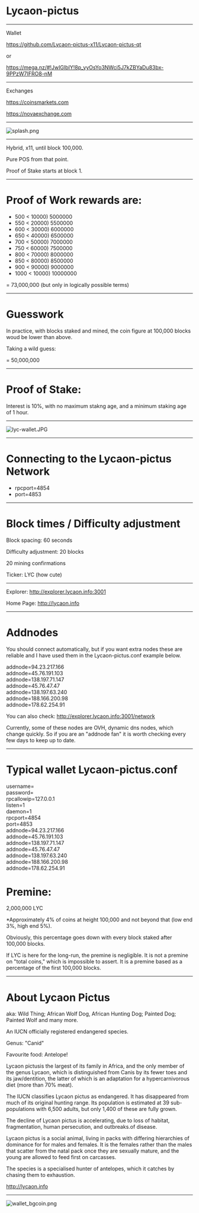 # Lycaon-pictus
-----

Wallet

https://github.com/Lycaon-pictus-x11/Lycaon-pictus-qt

or

https://mega.nz/#!JwIGlbIY!8p_yyOsYo3NWci5J7kZBYaDu83bx-9PPzW7IFRO8-nM

-----

Exchanges

https://coinsmarkets.com


https://novaexchange.com

-----

![splash.png](https://bitbucket.org/repo/ngkxdKb/images/944055245-splash.png)


-----

Hybrid, x11, until block 100,000. 

Pure POS from that point.

Proof of Stake starts at block 1.

-----

# Proof of Work rewards are:

- 500 < 10000) 5000000
- 550 < 20000) 5500000
- 600 < 30000) 6000000
- 650 < 40000) 6500000
- 700 < 50000) 7000000
- 750 < 60000) 7500000
- 800 < 70000) 8000000
- 850 < 80000) 8500000
- 900 < 90000) 9000000
- 1000 < 10000) 10000000

= 73,000,000 (but only in logically possible terms)

-----

# Guesswork

In practice, with blocks staked and mined, the coin figure at 100,000 blocks woud be lower than above.

Taking a wild guess:

= 50,000,000

------

# Proof of Stake:

Interest is 10%, with no maximum stakng age, and a minimum staking age of 1 hour.

-----

![lyc-wallet.JPG](https://bitbucket.org/repo/ngkxdKb/images/630628312-lyc-wallet.JPG)


-----

# Connecting to the Lycaon-pictus Network

- rpcport=4854
- port=4853

------

# Block times / Difficulty adjustment

Block spacing: 60 seconds

Difficulty adjustment: 20 blocks

20 mining confirmations

Ticker: LYC (how cute)

-----

Explorer: http://explorer.lycaon.info:3001

Home Page: http://lycaon.info

-----

# Addnodes

You should connect automatically, but if you want extra nodes these are reliable and I have used them in the Lycaon-pictus.conf example below.

addnode=94.23.217.166<br>
addnode=45.76.191.103<br>
addnode=138.197.71.147<br>
addnode=45.76.47.47<br>
addnode=138.197.63.240<br>
addnode=188.166.200.98<br>
addnode=178.62.254.91

You can also check: http://explorer.lycaon.info:3001/network

Currently, some of these nodes are OVH, dynamic dns nodes, which change quickly. So if you are an "addnode fan" it is worth checking every few days to keep up to date.

-----

# Typical wallet Lycaon-pictus.conf

username=<br>
password=<br>
rpcallowip=127.0.0.1<br>
listen=1<br>
daemon=1<br>
rpcport=4854<br>
port=4853<br>
addnode=94.23.217.166<br>
addnode=45.76.191.103<br>
addnode=138.197.71.147<br>
addnode=45.76.47.47<br>
addnode=138.197.63.240<br>
addnode=188.166.200.98<br>
addnode=178.62.254.91


# Premine: 

2,000,000 LYC

*Approximately 4% of coins at height 100,000 and not beyond that (low end 3%, high end 5%).

Obviously, this percentage goes down with every block staked after 100,000 blocks.

If LYC is here for the long-run, the premine is negligible. It is not a premine on "total coins," which is impossible to assert. It is a premine based as a percentage of the first 100,000 blocks.

-----

# About Lycaon Pictus

aka: Wild Thing; African Wolf Dog, African Hunting Dog; Painted Dog; Painted Wolf and many more.

An IUCN officially registered endangered species.

Genus: "Canid"

Favourite food: Antelope! 

Lycaon pictusis the largest of its family in Africa, and the only member of the genus Lycaon, which is distinguished from Canis by its fewer toes and its jaw/dentition, the latter of which is an adaptation for a hypercarnivorous diet (more than 70% meat). 

The IUCN classifies Lycaon pictus as endangered. It has disappeared from much of its original hunting range. Its population is estimated at 39 sub-populations with 6,500 adults, but only 1,400 of these are fully grown. 

The decline of Lycaon pictus is accelerating, due to loss of habitat, fragmentation, human persecution, and outbreaks.of disease.

Lycaon pictus is a social animal, living in packs with differing hierarchies of dominance for for males and females. It is the females rather than the males that scatter from the natal pack once they are sexually mature, and the young are allowed to feed first on carcasses. 

The species is a specialised hunter of antelopes, which it catches by chasing them to exhaustion.

http://lycaon.info

-----

![wallet_bgcoin.png](https://bitbucket.org/repo/ngkxdKb/images/2441636712-wallet_bgcoin.png)
